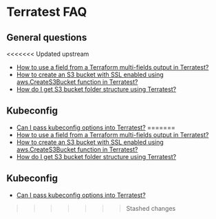 # Terratest FAQ

## General questions

<<<<<<< Updated upstream
- [How to use a field from a Terraform multi-fields output in Terratest?](https://github.com/tnn-gruntwork-io/knowledge-base/discussions/217)
- [How to create an S3 bucket with SSL enabled using aws.CreateS3Bucket function in Terratest?](https://github.com/tnn-gruntwork-io/knowledge-base/discussions/195)
- [How do I get S3 bucket folder structure using Terratest?](https://github.com/tnn-gruntwork-io/knowledge-base/discussions/173)

## Kubeconfig

- [Can I pass kubeconfig options into Terratest?](https://github.com/tnn-gruntwork-io/knowledge-base/discussions/191)
=======
- [How to use a field from a Terraform multi-fields output in Terratest?](https://github.com/tnn-gruntwork-io/knowledge-base/discussions/217)
- [How to create an S3 bucket with SSL enabled using aws.CreateS3Bucket function in Terratest?](https://github.com/tnn-gruntwork-io/knowledge-base/discussions/195)
- [How do I get S3 bucket folder structure using Terratest?](https://github.com/tnn-gruntwork-io/knowledge-base/discussions/173)

## Kubeconfig

- [Can I pass kubeconfig options into Terratest?](https://github.com/tnn-gruntwork-io/knowledge-base/discussions/191)
>>>>>>> Stashed changes


<!-- ##DOCS-SOURCER-START
{
  "sourcePlugin": "local-copier",
  "hash": "6d88bf0ee938daacc5ee3c6547d45d3d"
}
##DOCS-SOURCER-END -->
